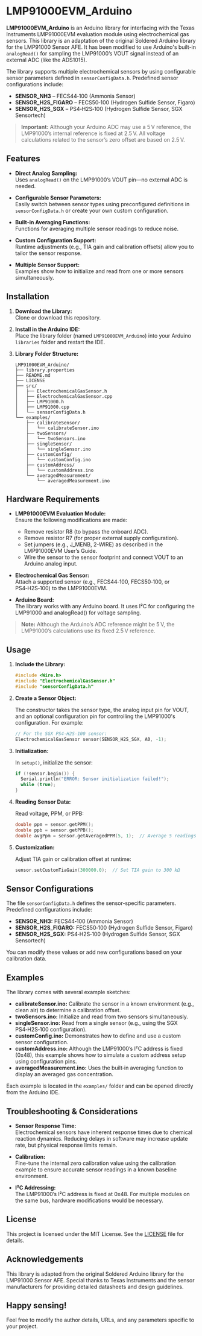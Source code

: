 # LMP91000EVM_Arduino

**LMP91000EVM_Arduino** is an Arduino library for interfacing with the Texas Instruments LMP91000EVM evaluation module using electrochemical gas sensors. This library is an adaptation of the original Soldered Arduino library for the LMP91000 Sensor AFE. It has been modified to use Arduino's built-in `analogRead()` for sampling the LMP91000’s VOUT signal instead of an external ADC (like the ADS1015).

The library supports multiple electrochemical sensors by using configurable sensor parameters defined in `sensorConfigData.h`. Predefined sensor configurations include:

- **SENSOR_NH3** – FECS44‑100 (Ammonia Sensor)
- **SENSOR_H2S_FIGARO** – FECS50‑100 (Hydrogen Sulfide Sensor, Figaro)
- **SENSOR_H2S_SGX** – PS4‑H2S‑100 (Hydrogen Sulfide Sensor, SGX Sensortech)

> **Important:** Although your Arduino ADC may use a 5 V reference, the LMP91000’s internal reference is fixed at 2.5 V. All voltage calculations related to the sensor’s zero offset are based on 2.5 V.

## Features

- **Direct Analog Sampling:**  
  Uses `analogRead()` on the LMP91000’s VOUT pin—no external ADC is needed.

- **Configurable Sensor Parameters:**  
  Easily switch between sensor types using preconfigured definitions in `sensorConfigData.h` or create your own custom configuration.

- **Built-in Averaging Functions:**  
  Functions for averaging multiple sensor readings to reduce noise.

- **Custom Configuration Support:**  
  Runtime adjustments (e.g., TIA gain and calibration offsets) allow you to tailor the sensor response.

- **Multiple Sensor Support:**  
  Examples show how to initialize and read from one or more sensors simultaneously.

## Installation

1. **Download the Library:**  
   Clone or download this repository.

2. **Install in the Arduino IDE:**  
   Place the library folder (named `LMP91000EVM_Arduino`) into your Arduino `libraries` folder and restart the IDE.

3. **Library Folder Structure:**

   ```
   LMP91000EVM_Arduino/
   ├── library.properties
   ├── README.md
   ├── LICENSE
   ├── src/
   │   ├── ElectrochemicalGasSensor.h
   │   ├── ElectrochemicalGasSensor.cpp
   │   ├── LMP91000.h
   │   ├── LMP91000.cpp
   │   └── sensorConfigData.h
   └── examples/
       ├── calibrateSensor/
       │   └── calibrateSensor.ino
       ├── twoSensors/
       │   └── twoSensors.ino
       ├── singleSensor/
       │   └── singleSensor.ino
       ├── customConfig/
       │   └── customConfig.ino
       ├── customAddress/
       │   └── customAddress.ino
       └── averagedMeasurement/
           └── averagedMeasurement.ino
   ```

## Hardware Requirements

- **LMP91000EVM Evaluation Module:**  
  Ensure the following modifications are made:
  - Remove resistor R8 (to bypass the onboard ADC).
  - Remove resistor R7 (for proper external supply configuration).
  - Set jumpers (e.g., J_MENB, 2-WIRE) as described in the LMP91000EVM User’s Guide.
  - Wire the sensor to the sensor footprint and connect VOUT to an Arduino analog input.

- **Electrochemical Gas Sensor:**  
  Attach a supported sensor (e.g., FECS44‑100, FECS50‑100, or PS4‑H2S‑100) to the LMP91000EVM.

- **Arduino Board:**  
  The library works with any Arduino board. It uses I²C for configuring the LMP91000 and analogRead() for voltage sampling.

> **Note:** Although the Arduino’s ADC reference might be 5 V, the LMP91000’s calculations use its fixed 2.5 V reference.

## Usage

1. **Include the Library:**

   ```cpp
   #include <Wire.h>
   #include "ElectrochemicalGasSensor.h"
   #include "sensorConfigData.h"
   ```

2. **Create a Sensor Object:**

   The constructor takes the sensor type, the analog input pin for VOUT, and an optional configuration pin for controlling the LMP91000's configuration. For example:

   ```cpp
   // For the SGX PS4‑H2S‑100 sensor:
   ElectrochemicalGasSensor sensor(SENSOR_H2S_SGX, A0, -1);
   ```

3. **Initialization:**

   In `setup()`, initialize the sensor:

   ```cpp
   if (!sensor.begin()) {
     Serial.println("ERROR: Sensor initialization failed!");
     while (true);
   }
   ```

4. **Reading Sensor Data:**

   Read voltage, PPM, or PPB:

   ```cpp
   double ppm = sensor.getPPM();
   double ppb = sensor.getPPB();
   double avgPpm = sensor.getAveragedPPM(5, 1);  // Average 5 readings, 1-second interval
   ```

5. **Customization:**

   Adjust TIA gain or calibration offset at runtime:

   ```cpp
   sensor.setCustomTiaGain(300000.0);  // Set TIA gain to 300 kΩ
   ```

## Sensor Configurations
The file `sensorConfigData.h` defines the sensor-specific parameters. Predefined configurations include:

- **SENSOR_NH3:** FECS44‑100 (Ammonia Sensor)  
- **SENSOR_H2S_FIGARO:** FECS50‑100 (Hydrogen Sulfide Sensor, Figaro)  
- **SENSOR_H2S_SGX:** PS4‑H2S‑100 (Hydrogen Sulfide Sensor, SGX Sensortech)

You can modify these values or add new configurations based on your calibration data.

## Examples
The library comes with several example sketches:

- **calibrateSensor.ino:** Calibrate the sensor in a known environment (e.g., clean air) to determine a calibration offset.
- **twoSensors.ino:** Initialize and read from two sensors simultaneously.
- **singleSensor.ino:** Read from a single sensor (e.g., using the SGX PS4‑H2S‑100 configuration).
- **customConfig.ino:** Demonstrates how to define and use a custom sensor configuration.
- **customAddress.ino:** Although the LMP91000’s I²C address is fixed (0x48), this example shows how to simulate a custom address setup using configuration pins.
- **averagedMeasurement.ino:** Uses the built‑in averaging function to display an averaged gas concentration.

Each example is located in the `examples/` folder and can be opened directly from the Arduino IDE.

## Troubleshooting & Considerations
- **Sensor Response Time:**  
  Electrochemical sensors have inherent response times due to chemical reaction dynamics. Reducing delays in software may increase update rate, but physical response limits remain.

- **Calibration:**  
  Fine-tune the internal zero calibration value using the calibration example to ensure accurate sensor readings in a known baseline environment.

- **I²C Addressing:**  
  The LMP91000’s I²C address is fixed at 0x48. For multiple modules on the same bus, hardware modifications would be necessary.

## License
This project is licensed under the MIT License. See the [LICENSE](LICENSE) file for details.

## Acknowledgements
This library is adapted from the original Soldered Arduino library for the LMP91000 Sensor AFE. Special thanks to Texas Instruments and the sensor manufacturers for providing detailed datasheets and design guidelines.

## Happy sensing!
Feel free to modify the author details, URLs, and any parameters specific to your project.